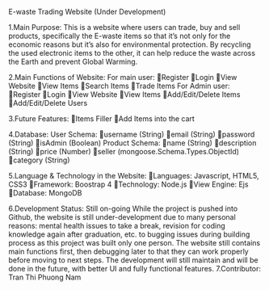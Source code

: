 E-waste Trading Website 
(Under Development)

1.Main Purpose:
This is a website where users can trade, buy and sell products, specifically the E-waste items so that it’s not only for the economic reasons but it’s also for environmental protection. By recycling the used electronic items to the other, it can help reduce the waste across the Earth and prevent Global Warming. 

2.Main Functions of Website:
For main user:
Register
Login 
View Website
View Items
Search Items
Trade Items
For Admin user: 
Register
Login
View Website
View Items
Add/Edit/Delete Items
Add/Edit/Delete Users

3.Future Features:
Items Filler
Add Items into the cart

4.Database:
User Schema: 
username (String)
email (String)
password (String)
isAdmin (Boolean)
Product Schema: 
name (String)
description (String)
price (Number)
seller (mongoose.Schema.Types.ObjectId)
category (String)

5.Language & Technology in the Website:
Languages: Javascript, HTML5, CSS3
Framework: Boostrap 4
Technology: Node.js
View Engine: Ejs
Database: MongoDB

6.Development Status: Still on-going
While the project is pushed into Github, the website is still under-development due to many personal reasons: mental health issues to take a break, revision for coding knowledge again after graduation, etc. to bugging issues during building process as this project was built only one person. The website still contains main functions first, then debugging later to that they can work properly before moving to next steps. The development will still maintain and will be done in the future, with better UI and fully functional features. 
7.Contributor: 
Tran Thi Phuong Nam
